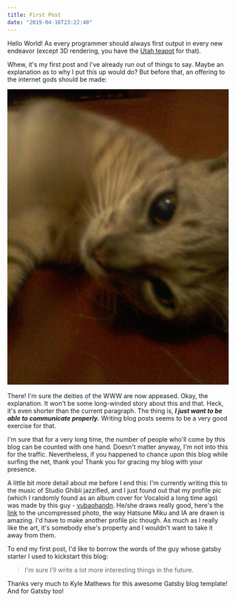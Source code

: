 ```yaml
---
title: First Post
date: "2019-04-16T23:22:40"
---
```


Hello World! As every programmer should always first output in every new endeavor (except 3D rendering, you have
the [Utah teapot](https://en.wikipedia.org/wiki/Utah_teapot) for that). 

Whew, it's my first post and I've already run out of things to say. Maybe an explanation as to why I put this up would do?
But before that, an offering to the internet gods should be made:

![Lady Grey](./lady-grey.jpg)

There! I'm sure the deities of the WWW are now appeased. Okay, the explanation. It won't be some long-winded story
about this and that. Heck, it's even shorter than the current paragraph. The thing is, ***I just want to be able to communicate properly.*** Writing blog posts seems to be a very good exercise for that.

I'm sure that for a very long time, the number of people who'll come by this blog can be counted with one hand. Doesn't matter anyway, I'm not into this for the traffic. Nevertheless, if you happened to chance upon this blog while surfing the net, thank you! Thank you for gracing my blog with your presence.

A little bit more detail about me before I end this: I'm currently writing this to the music of Studio Ghibli jazzified, and I just found out that my profile pic (which I randomly found as an album cover for Vocaloid a long time ago) was made by this guy - [vubaohandn](https://www.zerochan.net/user/vubaohandn). He/she draws really good, here's the [link](https://www.zerochan.net/1487780) to the uncompressed photo, the way Hatsune Miku and IA are drawn is amazing. I'd have to make another profile pic though. As much as I really like the art, it's somebody else's property and I wouldn't want to take it away from them.

To end my first post, I'd like to borrow the words of the guy whose gatsby starter I used to kickstart this blog:

> I'm sure I'll write a lot more interesting things in the future.

Thanks very much to Kyle Mathews for this awesome Gatsby blog template! And for Gatsby too!


